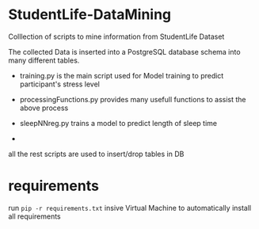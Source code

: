 # StudentLife-DataMining
Colllection of scripts to mine information from StudentLife Dataset

The collected Data is inserted into a PostgreSQL database schema into many different tables.

* training.py is the main script used for Model training to predict participant's stress level

* processingFunctions.py provides many usefull functions to assist the above process

* sleepNNreg.py trains a model to predict length of sleep time
* 
 all the rest scripts are used to insert/drop tables in DB
 
 # requirements
 run `pip -r requirements.txt` insive Virtual Machine to automatically install all requirements
